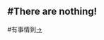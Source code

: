 #There are nothing!  
---
#有事情到[->](https://github.com/Kezry/Chrome-Explore/tree/master/Adblock%20Plus)